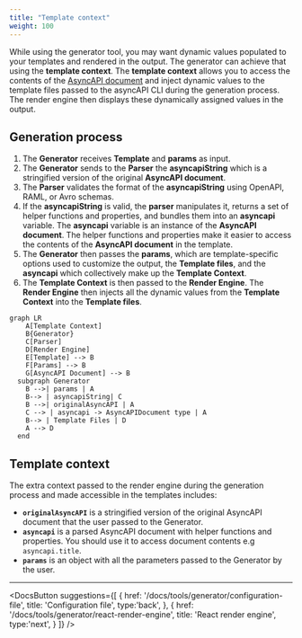 ```yaml
---
title: "Template context"
weight: 100
---
```


While using the generator tool, you may want dynamic values populated to your templates and rendered in the output. The generator can achieve that using the **template context**.
The **template context** allows you to access the contents of the [AsyncAPI document](asyncapi-document.md) and inject dynamic values to the template files passed to the asyncAPI CLI during the generation process. The render engine then displays these dynamically assigned values in the output.

## Generation process
1. The **Generator** receives **Template** and **params** as input.
2. The **Generator** sends to the **Parser** the **asyncapiString** which is a stringified version of the original **AsyncAPI document**. 
3. The **Parser** validates the format of the **asyncapiString** using OpenAPI, RAML, or Avro schemas.
4. If the **asyncapiString** is valid, the **parser** manipulates it, returns a set of helper functions and properties, and bundles them into an **asyncapi** variable. The **asyncapi** variable is an instance of the **AsyncAPI document**. The helper functions and properties make it easier to access the contents of the **AsyncAPI document** in the template.
5. The **Generator** then passes the **params**, which are template-specific options used to customize the output, the **Template files**, and the **asyncapi** which collectively make up the **Template Context**.
6. The **Template Context** is then passed to the **Render Engine**. The **Render Engine** then injects all the dynamic values from the **Template Context** into the **Template files**.
   
``` mermaid
graph LR
    A[Template Context]
    B{Generator}
    C[Parser]
    D[Render Engine]
    E[Template] --> B
    F[Params] --> B
    G[AsyncAPI Document] --> B
  subgraph Generator
    B -->| params | A
    B--> | asyncapiString| C
    B -->| originalAsyncAPI | A
    C --> | asyncapi -> AsyncAPIDocument type | A
    B--> | Template Files | D
    A --> D
  end
```

## Template context
The extra context passed to the render engine during the generation process and made accessible in the templates includes:

- **`originalAsyncAPI`** is a stringified version of the original AsyncAPI document that the user passed to the Generator.
- **`asyncapi`** is a parsed AsyncAPI document with helper functions and properties. You should use it to access document contents e.g `asyncapi.title`.
- **`params`** is an object with all the parameters passed to the Generator by the user.

---

<DocsButton
  suggestions={[
    {
      href: '/docs/tools/generator/configuration-file',
      title: 'Configuration file',
      type:'back',
    },
    {
      href: '/docs/tools/generator/react-render-engine',
      title: 'React render engine',
      type:'next',
    }
  ]}
/>

